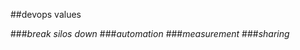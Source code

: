 <!-- .slide: data-background="resources/footer.svg" data-background-size="contain" data-background-position="bottom"  -->

##devops values 

###_break silos down_ <!-- .element: class="fragment"; style="color:maroon" -->
###_automation_ <!-- .element: class="fragment"; style="color:maroon" -->
###_measurement_ <!-- .element: class="fragment"; style="color:maroon" -->
###_sharing_ <!-- .element: class="fragment"; style="color:maroon" -->

<aside class="notes">
  <p>
    
  </p>
</aside>
